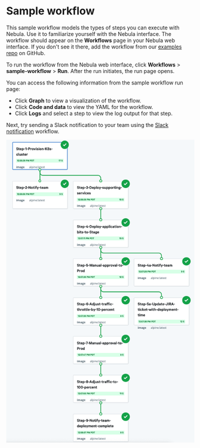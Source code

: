 # Sample workflow

This sample workflow models the types of steps you can execute with Nebula. Use
it to familiarize yourself with the Nebula interface. The workflow should appear on the **Workflows** page in
your Nebula web interface. If you don't see it there, add the workflow from our
[examples repo](https://github.com/puppetlabs/nebula-workflow-examples/tree/master/example-workflows/sample-workflow) on GitHub.

To run the workflow from the Nebula web interface, click **Workflows** >
**sample-workflow** > **Run**. After the run initiates, the run page opens.

You can access the following information from the sample workflow run page:
-  Click **Graph** to view a visualization of the workflow.
-  Click **Code and data** to view the YAML for the workflow.
-  Click **Logs** and select a step to view the log output for that step.

Next, try sending a Slack notification to your team using the [Slack
notification](./notify-slack.md) workflow.

<p align="center"><img src="./sample-workflow.png" alt="Sample workflow run graph"></p>
